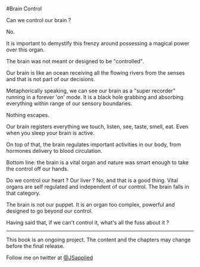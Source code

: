 #Brain Control

Can we control our brain ?

No.

It is important to demystify this frenzy around possessing a magical power over this organ. 

The brain was not meant or designed to be "controlled".

Our brain is like an ocean receiving all the flowing rivers from the senses and that is not part of our decisions. 

Metaphorically speaking, we can see our brain as a "super recorder" running in a forever 'on' mode. It is a black hole grabbing and absorbing everything within range of our sensory boundaries. 

Nothing escapes.

Our brain registers everything we touch, listen, see, taste, smell, eat. Even when you sleep your brain is active. 

On top of that, the brain regulates important activities in our body, from hormones delivery to blood circulation.

Bottom line: the brain is a vital organ and nature was smart enough to take the control off our hands. 

Do we control our heart ? Our liver ? No, and that is a good thing. Vital organs are self regulated and independent of our control. The brain falls in that category.

The brain is not our puppet. It is an organ too complex, powerful and designed to go beyond our control.

Having said that, if we can't control it, what's all the fuss about it ?


***

This book is an ongoing project. The content and the chapters may change before the final release.

Follow me on twitter at [@JSapplied](https://twitter.com/JSapplied) 


